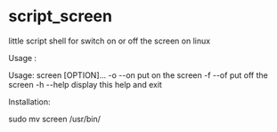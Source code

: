 script_screen
=============

little script shell for switch on or off the screen on linux

Usage :

Usage: screen [OPTION]...
-o --on                  put on the screen
-f --of                  put off the screen
-h --help                display this help and exit

Installation:
  
  sudo mv screen /usr/bin/
